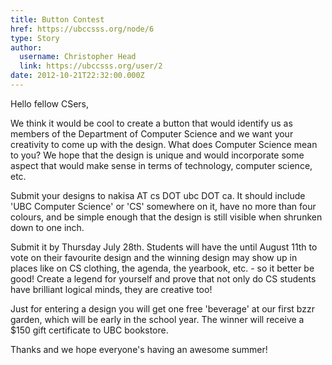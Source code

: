 ```yaml
---
title: Button Contest 
href: https://ubccsss.org/node/6
type: Story
author:
  username: Christopher Head
  link: https://ubccsss.org/user/2
date: 2012-10-21T22:32:00.000Z
---
```


<div class="field field-name-body field-type-text-with-summary field-label-hidden"><div class="field-items"><div class="field-item even"><p>Hello fellow CSers,</p>
<p>We think it would be cool to create a button that would identify us as members of the Department of Computer Science and we want your creativity to come up with the design. What does Computer Science mean to you? We hope that the design is unique and would incorporate some aspect that would make sense in terms of technology, computer science, etc. </p>
<p>Submit your designs to nakisa AT cs DOT ubc DOT ca. It should include &apos;UBC Computer Science&apos; or &apos;CS&apos; somewhere on it, have no more than four colours, and be simple enough that the design is still visible when shrunken down to one inch.</p>
<p>Submit it by Thursday July 28th. Students will have the until August 11th to vote on their favourite design and the winning design may show up in places like on CS clothing, the agenda, the yearbook, etc. - so it better be good! Create a legend for yourself and prove that not only do CS students have brilliant logical minds, they are creative too! </p>
<p>Just for entering a design you will get one free &apos;beverage&apos; at our first bzzr garden, which will be early in the school year. The winner will receive a $150 gift certificate to UBC bookstore. </p>
<p>Thanks and we hope everyone&apos;s having an awesome summer!</p>
</div></div></div>    <footer>
          </footer>